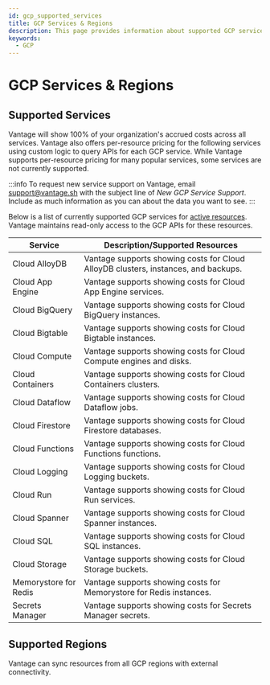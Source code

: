 ```yaml
---
id: gcp_supported_services
title: GCP Services & Regions
description: This page provides information about supported GCP services and regions.
keywords:
  - GCP
---
```


# GCP Services & Regions

## Supported Services

Vantage will show 100% of your organization's accrued costs across all services. Vantage also offers per-resource pricing for the following services using custom logic to query APIs for each GCP service. While Vantage supports per-resource pricing for many popular services, some services are not currently supported.

:::info
To request new service support on Vantage, email [support@vantage.sh](mailto:support@vantage.sh) with the subject line of _New GCP Service Support_. Include as much information as you can about the data you want to see.
:::

Below is a list of currently supported GCP services for [active resources](/active_resources). Vantage maintains read-only access to the GCP APIs for these resources.

| Service               | Description/Supported Resources                                                    |
| --------------------- | ---------------------------------------------------------------------------------- |
| Cloud AlloyDB         | Vantage supports showing costs for Cloud AlloyDB clusters, instances, and backups. |
| Cloud App Engine      | Vantage supports showing costs for Cloud App Engine services.                      |
| Cloud BigQuery        | Vantage supports showing costs for Cloud BigQuery instances.                       |
| Cloud Bigtable        | Vantage supports showing costs for Cloud Bigtable instances.                       |
| Cloud Compute         | Vantage supports showing costs for Cloud Compute engines and disks.                |
| Cloud Containers      | Vantage supports showing costs for Cloud Containers clusters.                      |
| Cloud Dataflow        | Vantage supports showing costs for Cloud Dataflow jobs.                            |
| Cloud Firestore       | Vantage supports showing costs for Cloud Firestore databases.                      |
| Cloud Functions       | Vantage supports showing costs for Cloud Functions functions.                      |
| Cloud Logging         | Vantage supports showing costs for Cloud Logging buckets.                          |
| Cloud Run             | Vantage supports showing costs for Cloud Run services.                             |
| Cloud Spanner         | Vantage supports showing costs for Cloud Spanner instances.                        |
| Cloud SQL             | Vantage supports showing costs for Cloud SQL instances.                            |
| Cloud Storage         | Vantage supports showing costs for Cloud Storage buckets.                          |
| Memorystore for Redis | Vantage supports showing costs for Memorystore for Redis instances.                |
| Secrets Manager       | Vantage supports showing costs for Secrets Manager secrets.                        |

## Supported Regions

Vantage can sync resources from all GCP regions with external connectivity.
